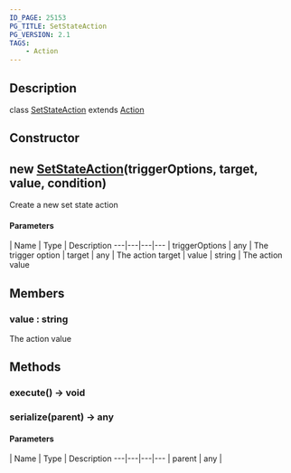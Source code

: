 ```yaml
---
ID_PAGE: 25153
PG_TITLE: SetStateAction
PG_VERSION: 2.1
TAGS:
    - Action
---
```

## Description

class [SetStateAction](/classes/2.5/SetStateAction) extends [Action](/classes/2.5/Action)



## Constructor

## new [SetStateAction](/classes/2.5/SetStateAction)(triggerOptions, target, value, condition)

Create a new set state action

#### Parameters
 | Name | Type | Description
---|---|---|---
 | triggerOptions | any |     The trigger option
 | target | any |     The action target
 | value | string |     The action value
## Members

### value : string

The action value

## Methods

### execute() &rarr; void


### serialize(parent) &rarr; any



#### Parameters
 | Name | Type | Description
---|---|---|---
 | parent | any |  

